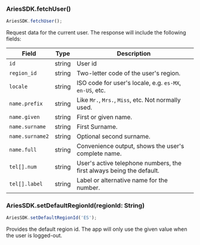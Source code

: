 ### AriesSDK.fetchUser()

```js readonly
AriesSDK.fetchUser();
```

Request data for the current user. The response will include the following fields:

| Field | Type | Description |
| ----- | ---- | ----------- |
| `id` | string | User id |
| `region_id` | string | Two-letter code of the user's region. |
| `locale` | string | ISO code for user's locale, e.g. `es-MX`, `en-US`, etc. |
| `name.prefix` | string | Like `Mr.`, `Mrs.`, `Miss`, etc. Not normally used. |
| `name.given` | string | First or given name. |
| `name.surname` | string | First Surname. |
| `name.surname2` | string | Optional second surname. |
| `name.full` | string | Convenience output, shows the user's complete name. |
| `tel[].num` | string | User's active telephone numbers, the first always being the default. |
| `tel[].label` | string | Label or alternative name for the number. |

### AriesSDK.setDefaultRegionId(regionId: String)

```js readonly
AriesSDK.setDefaultRegionId('ES');
```

Provides the default region id. The app will only use the given value when the user is logged-out.
